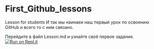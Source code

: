 # First_Github_lessons
Lesson for students
И так мы наинаеи наш первый урок по освоению GitHub и всего то с ним связано.

Перейдите в файл Lesson.md и узнайте своё первое задание.
[![Run on Repl.it](https://repl.it/badge/github/Quoshenator/First_Github_lessons)](https://repl.it/github/Quoshenator/First_Github_lessons)
